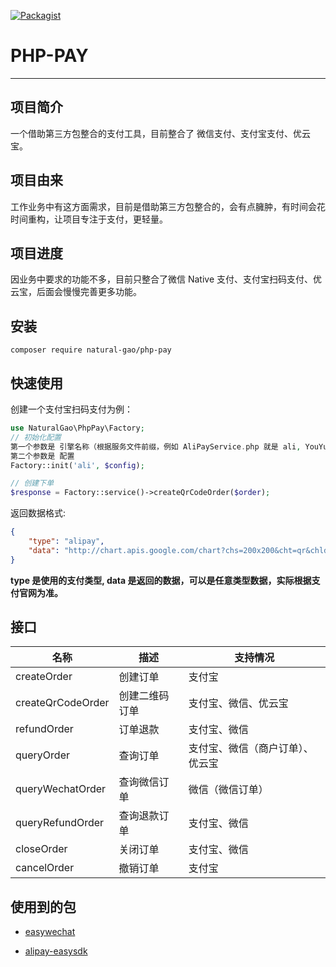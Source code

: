 [![Packagist](https://poser.pugx.org/alipaysdk/easysdk/v/stable)](https://packagist.org/packages/natural-gao/php-pay)

# PHP-PAY

---

## 项目简介

一个借助第三方包整合的支付工具，目前整合了 微信支付、支付宝支付、优云宝。

## 项目由来

工作业务中有这方面需求，目前是借助第三方包整合的，会有点臃肿，有时间会花时间重构，让项目专注于支付，更轻量。

## 项目进度

因业务中要求的功能不多，目前只整合了微信 Native 支付、支付宝扫码支付、优云宝，后面会慢慢完善更多功能。

## 安装

```ssh
composer require natural-gao/php-pay
```

## 快速使用

创建一个支付宝扫码支付为例：

```php
use NaturalGao\PhpPay\Factory;
// 初始化配置
第一个参数是 引擎名称（根据服务文件前缀，例如 AliPayService.php 就是 ali, YouYunPayService.php 就是 you_yun ）；
第二个参数是 配置
Factory::init('ali', $config);

// 创建下单
$response = Factory::service()->createQrCodeOrder($order);
```

返回数据格式:

```json
{
    "type": "alipay",
    "data": "http://chart.apis.google.com/chart?chs=200x200&cht=qr&chld=L|0&chl=https%3A%2F%2Fqr.alipay.com%2Fbax08192saiuyc9fpxo0000b"
}
```

**type 是使用的支付类型, data 是返回的数据，可以是任意类型数据，实际根据支付官网为准。**

## 接口

| 名称              | 描述           | 支持情况                         |
| ----------------- | -------------- | -------------------------------- |
| createOrder       | 创建订单       | 支付宝                           |
| createQrCodeOrder | 创建二维码订单 | 支付宝、微信、优云宝             |
| refundOrder       | 订单退款       | 支付宝、微信                     |
| queryOrder        | 查询订单       | 支付宝、微信（商户订单）、优云宝 |
| queryWechatOrder  | 查询微信订单   | 微信（微信订单）                 |
| queryRefundOrder  | 查询退款订单   | 支付宝、微信                     |
| closeOrder        | 关闭订单       | 支付宝、微信                     |
| cancelOrder       | 撤销订单       | 支付宝                           |

## 使用到的包

-   [easywechat
    ](https://github.com/w7corp/easywechat)

*   [alipay-easysdk](https://github.com/alipay/alipay-easysdk)
